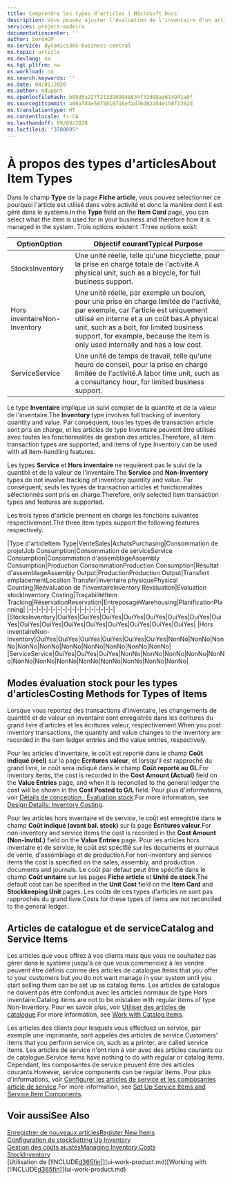 ```yaml
---
title: Comprendre les types d'articles | Microsoft Docs
description: Vous pouvez ajuster l'évaluation de l'inventaire d'un article à l'aide des méthodes FIFO ou d'évaluation coût moyen, par exemple, lorsque les coûts article sont modifiés pour des motifs autres que les transactions.
services: project-madeira
documentationcenter: ''
author: SorenGP
ms.service: dynamics365-business-central
ms.topic: article
ms.devlang: na
ms.tgt_pltfrm: na
ms.workload: na
ms.search.keywords: ''
ms.date: 04/01/2020
ms.author: edupont
ms.openlocfilehash: b08d5a227f2133989948634f32d88aa614941a0f
ms.sourcegitcommit: a80afd4e5075018716efad76d82a54e158f1392d
ms.translationtype: HT
ms.contentlocale: fr-CA
ms.lasthandoff: 09/09/2020
ms.locfileid: "3780095"
---
```

# <a name="about-item-types"></a><span data-ttu-id="431af-103">À propos des types d'articles</span><span class="sxs-lookup"><span data-stu-id="431af-103">About Item Types</span></span>
<span data-ttu-id="431af-104">Dans le champ **Type** de la page **Fiche article**, vous pouvez sélectionner ce pourquoi l'article est utilisé dans votre activité et donc la manière dont il est géré dans le système.</span><span class="sxs-lookup"><span data-stu-id="431af-104">In the **Type** field on the **Item Card** page, you can select what the item is used for in your business and therefore how it is managed in the system.</span></span> <span data-ttu-id="431af-105">Trois options existent :</span><span class="sxs-lookup"><span data-stu-id="431af-105">Three options exist:</span></span>

|<span data-ttu-id="431af-106">Option</span><span class="sxs-lookup"><span data-stu-id="431af-106">Option</span></span>|<span data-ttu-id="431af-107">Objectif courant</span><span class="sxs-lookup"><span data-stu-id="431af-107">Typical Purpose</span></span>|
|------|-----------|
|<span data-ttu-id="431af-108">Stocks</span><span class="sxs-lookup"><span data-stu-id="431af-108">Inventory</span></span>|<span data-ttu-id="431af-109">Une unité réelle, telle qu'une bicyclette, pour la prise en charge totale de l'activité.</span><span class="sxs-lookup"><span data-stu-id="431af-109">A physical unit, such as a bicycle, for full business support.</span></span>|
|<span data-ttu-id="431af-110">Hors inventaire</span><span class="sxs-lookup"><span data-stu-id="431af-110">Non-Inventory</span></span>|<span data-ttu-id="431af-111">Une unité réelle, par exemple un boulon, pour une prise en charge limitée de l'activité, par exemple, car l'article est uniquement utilisé en interne et a un coût bas.</span><span class="sxs-lookup"><span data-stu-id="431af-111">A physical unit, such as a bolt, for limited business support, for example, because the item is only used internally and has a low cost.</span></span>|
|<span data-ttu-id="431af-112">Service</span><span class="sxs-lookup"><span data-stu-id="431af-112">Service</span></span>|<span data-ttu-id="431af-113">Une unité de temps de travail, telle qu'une heure de conseil, pour la prise en charge limitée de l'activité.</span><span class="sxs-lookup"><span data-stu-id="431af-113">A labor time unit, such as a consultancy hour, for limited business support.</span></span>|

<span data-ttu-id="431af-114">Le type **Inventaire** implique un suivi complet de la quantité et de la valeur de l'inventaire.</span><span class="sxs-lookup"><span data-stu-id="431af-114">The **Inventory** type involves full tracking of inventory quantity and value.</span></span> <span data-ttu-id="431af-115">Par conséquent, tous les types de transaction article sont pris en charge, et les articles de type Inventaire peuvent être utilisés avec toutes les fonctionnalités de gestion des articles.</span><span class="sxs-lookup"><span data-stu-id="431af-115">Therefore, all item transaction types are supported, and items of type Inventory can be used with all item-handling features.</span></span>

<span data-ttu-id="431af-116">Les types **Service** et **Hors inventaire** ne requièrent pas le suivi de la quantité et de la valeur de l'inventaire.</span><span class="sxs-lookup"><span data-stu-id="431af-116">The **Service** and **Non-Inventory** types do not involve tracking of inventory quantity and value.</span></span> <span data-ttu-id="431af-117">Par conséquent, seuls les types de transaction articles et fonctionnalités sélectionnés sont pris en charge.</span><span class="sxs-lookup"><span data-stu-id="431af-117">Therefore, only selected item transaction types and features are supported.</span></span>

<span data-ttu-id="431af-118">Les trois types d'article prennent en charge les fonctions suivantes respectivement.</span><span class="sxs-lookup"><span data-stu-id="431af-118">The three item types support the following features respectively.</span></span>

|<span data-ttu-id="431af-119">Type d'article</span><span class="sxs-lookup"><span data-stu-id="431af-119">Item Type</span></span>|<span data-ttu-id="431af-120">Vente</span><span class="sxs-lookup"><span data-stu-id="431af-120">Sales</span></span>|<span data-ttu-id="431af-121">Achats</span><span class="sxs-lookup"><span data-stu-id="431af-121">Purchasing</span></span>|<span data-ttu-id="431af-122">Consommation de projet</span><span class="sxs-lookup"><span data-stu-id="431af-122">Job Consumption</span></span>|<span data-ttu-id="431af-123">Consommation de service</span><span class="sxs-lookup"><span data-stu-id="431af-123">Service Consumption</span></span>|<span data-ttu-id="431af-124">Consommation d'assemblage</span><span class="sxs-lookup"><span data-stu-id="431af-124">Assembly Consumption</span></span>|<span data-ttu-id="431af-125">Production Consommation</span><span class="sxs-lookup"><span data-stu-id="431af-125">Production Consumption</span></span>|<span data-ttu-id="431af-126">Résultat d'assemblage</span><span class="sxs-lookup"><span data-stu-id="431af-126">Assembly Output</span></span>|<span data-ttu-id="431af-127">Production</span><span class="sxs-lookup"><span data-stu-id="431af-127">Production Output</span></span>|<span data-ttu-id="431af-128">Transfert emplacement</span><span class="sxs-lookup"><span data-stu-id="431af-128">Location Transfer</span></span>|<span data-ttu-id="431af-129">Inventaire physique</span><span class="sxs-lookup"><span data-stu-id="431af-129">Physical Counting</span></span>|<span data-ttu-id="431af-130">Réévaluation de l'inventaire</span><span class="sxs-lookup"><span data-stu-id="431af-130">Inventory Revaluation</span></span>|<span data-ttu-id="431af-131">Évaluation stock</span><span class="sxs-lookup"><span data-stu-id="431af-131">Inventory Costing</span></span>|<span data-ttu-id="431af-132">Traçabilité</span><span class="sxs-lookup"><span data-stu-id="431af-132">Item Tracking</span></span>|<span data-ttu-id="431af-133">Réservation</span><span class="sxs-lookup"><span data-stu-id="431af-133">Reservation</span></span>|<span data-ttu-id="431af-134">Entreposage</span><span class="sxs-lookup"><span data-stu-id="431af-134">Warehousing</span></span>|<span data-ttu-id="431af-135">Planification</span><span class="sxs-lookup"><span data-stu-id="431af-135">Planning</span></span>|
|-|-|-|-|-|-|-|-|-|-|-|-|-|-|-|-|-|-|
|<span data-ttu-id="431af-136">Stocks</span><span class="sxs-lookup"><span data-stu-id="431af-136">Inventory</span></span>|<span data-ttu-id="431af-137">Oui</span><span class="sxs-lookup"><span data-stu-id="431af-137">Yes</span></span>|<span data-ttu-id="431af-138">Oui</span><span class="sxs-lookup"><span data-stu-id="431af-138">Yes</span></span>|<span data-ttu-id="431af-139">Oui</span><span class="sxs-lookup"><span data-stu-id="431af-139">Yes</span></span>|<span data-ttu-id="431af-140">Oui</span><span class="sxs-lookup"><span data-stu-id="431af-140">Yes</span></span>|<span data-ttu-id="431af-141">Oui</span><span class="sxs-lookup"><span data-stu-id="431af-141">Yes</span></span>|<span data-ttu-id="431af-142">Oui</span><span class="sxs-lookup"><span data-stu-id="431af-142">Yes</span></span>|<span data-ttu-id="431af-143">Oui</span><span class="sxs-lookup"><span data-stu-id="431af-143">Yes</span></span>|<span data-ttu-id="431af-144">Oui</span><span class="sxs-lookup"><span data-stu-id="431af-144">Yes</span></span>|<span data-ttu-id="431af-145">Oui</span><span class="sxs-lookup"><span data-stu-id="431af-145">Yes</span></span>|<span data-ttu-id="431af-146">Oui</span><span class="sxs-lookup"><span data-stu-id="431af-146">Yes</span></span>|<span data-ttu-id="431af-147">Oui</span><span class="sxs-lookup"><span data-stu-id="431af-147">Yes</span></span>|<span data-ttu-id="431af-148">Oui</span><span class="sxs-lookup"><span data-stu-id="431af-148">Yes</span></span>|<span data-ttu-id="431af-149">Oui</span><span class="sxs-lookup"><span data-stu-id="431af-149">Yes</span></span>|<span data-ttu-id="431af-150">Oui</span><span class="sxs-lookup"><span data-stu-id="431af-150">Yes</span></span>|<span data-ttu-id="431af-151">Oui</span><span class="sxs-lookup"><span data-stu-id="431af-151">Yes</span></span>|<span data-ttu-id="431af-152">Oui</span><span class="sxs-lookup"><span data-stu-id="431af-152">Yes</span></span>|
|<span data-ttu-id="431af-153">Hors inventaire</span><span class="sxs-lookup"><span data-stu-id="431af-153">Non-Inventory</span></span>|<span data-ttu-id="431af-154">Oui</span><span class="sxs-lookup"><span data-stu-id="431af-154">Yes</span></span>|<span data-ttu-id="431af-155">Oui</span><span class="sxs-lookup"><span data-stu-id="431af-155">Yes</span></span>|<span data-ttu-id="431af-156">Oui</span><span class="sxs-lookup"><span data-stu-id="431af-156">Yes</span></span>|<span data-ttu-id="431af-157">Oui</span><span class="sxs-lookup"><span data-stu-id="431af-157">Yes</span></span>|<span data-ttu-id="431af-158">Oui</span><span class="sxs-lookup"><span data-stu-id="431af-158">Yes</span></span>|<span data-ttu-id="431af-159">Oui</span><span class="sxs-lookup"><span data-stu-id="431af-159">Yes</span></span>|<span data-ttu-id="431af-160">Non</span><span class="sxs-lookup"><span data-stu-id="431af-160">No</span></span>|<span data-ttu-id="431af-161">Non</span><span class="sxs-lookup"><span data-stu-id="431af-161">No</span></span>|<span data-ttu-id="431af-162">Non</span><span class="sxs-lookup"><span data-stu-id="431af-162">No</span></span>|<span data-ttu-id="431af-163">Non</span><span class="sxs-lookup"><span data-stu-id="431af-163">No</span></span>|<span data-ttu-id="431af-164">Non</span><span class="sxs-lookup"><span data-stu-id="431af-164">No</span></span>|<span data-ttu-id="431af-165">Non</span><span class="sxs-lookup"><span data-stu-id="431af-165">No</span></span>|<span data-ttu-id="431af-166">Non</span><span class="sxs-lookup"><span data-stu-id="431af-166">No</span></span>|<span data-ttu-id="431af-167">Non</span><span class="sxs-lookup"><span data-stu-id="431af-167">No</span></span>|<span data-ttu-id="431af-168">Non</span><span class="sxs-lookup"><span data-stu-id="431af-168">No</span></span>|<span data-ttu-id="431af-169">Non</span><span class="sxs-lookup"><span data-stu-id="431af-169">No</span></span>|
|<span data-ttu-id="431af-170">Service</span><span class="sxs-lookup"><span data-stu-id="431af-170">Service</span></span>|<span data-ttu-id="431af-171">Oui</span><span class="sxs-lookup"><span data-stu-id="431af-171">Yes</span></span>|<span data-ttu-id="431af-172">Oui</span><span class="sxs-lookup"><span data-stu-id="431af-172">Yes</span></span>|<span data-ttu-id="431af-173">Oui</span><span class="sxs-lookup"><span data-stu-id="431af-173">Yes</span></span>|<span data-ttu-id="431af-174">Non</span><span class="sxs-lookup"><span data-stu-id="431af-174">No</span></span>|<span data-ttu-id="431af-175">Non</span><span class="sxs-lookup"><span data-stu-id="431af-175">No</span></span>|<span data-ttu-id="431af-176">Non</span><span class="sxs-lookup"><span data-stu-id="431af-176">No</span></span>|<span data-ttu-id="431af-177">Non</span><span class="sxs-lookup"><span data-stu-id="431af-177">No</span></span>|<span data-ttu-id="431af-178">Non</span><span class="sxs-lookup"><span data-stu-id="431af-178">No</span></span>|<span data-ttu-id="431af-179">Non</span><span class="sxs-lookup"><span data-stu-id="431af-179">No</span></span>|<span data-ttu-id="431af-180">Non</span><span class="sxs-lookup"><span data-stu-id="431af-180">No</span></span>|<span data-ttu-id="431af-181">Non</span><span class="sxs-lookup"><span data-stu-id="431af-181">No</span></span>|<span data-ttu-id="431af-182">Non</span><span class="sxs-lookup"><span data-stu-id="431af-182">No</span></span>|<span data-ttu-id="431af-183">Non</span><span class="sxs-lookup"><span data-stu-id="431af-183">No</span></span>|<span data-ttu-id="431af-184">Non</span><span class="sxs-lookup"><span data-stu-id="431af-184">No</span></span>|<span data-ttu-id="431af-185">Non</span><span class="sxs-lookup"><span data-stu-id="431af-185">No</span></span>|<span data-ttu-id="431af-186">Non</span><span class="sxs-lookup"><span data-stu-id="431af-186">No</span></span>|

## <a name="costing-methods-for-types-of-items"></a><span data-ttu-id="431af-187">Modes évaluation stock pour les types d'articles</span><span class="sxs-lookup"><span data-stu-id="431af-187">Costing Methods for Types of Items</span></span>
<span data-ttu-id="431af-188">Lorsque vous reportez des transactions d'inventaire, les changements de quantité et de valeur en inventaire sont enregistrés dans les écritures du grand livre d'articles et les écritures valeur, respectivement.</span><span class="sxs-lookup"><span data-stu-id="431af-188">When you post inventory transactions, the quantity and value changes to the inventory are recorded in the item ledger entries and the value entries, respectively.</span></span> 

<span data-ttu-id="431af-189">Pour les articles d'inventaire, le coût est reporté dans le champ **Coût indiqué (réel)** sur la page **Écritures valeur**, et lorsqu'il est rapproché du grand livre, le coût sera indiqué dans le champ **Coût reporté au GL**.</span><span class="sxs-lookup"><span data-stu-id="431af-189">For inventory items, the cost is recorded in the **Cost Amount (Actual)** field on the **Value Entries** page, and when it is reconciled to the general ledger the cost will be shown in the **Cost Posted to G/L** field.</span></span> <span data-ttu-id="431af-190">Pour plus d'informations, voir [Détails de conception : Évaluation stock](design-details-inventory-costing.md).</span><span class="sxs-lookup"><span data-stu-id="431af-190">For more information, see [Design Details: Inventory Costing](design-details-inventory-costing.md).</span></span>

<span data-ttu-id="431af-191">Pour les articles hors inventaire et de service, le coût est enregistré dans le champ **Coût indiqué (avant bal. stock)** sur la page **Écritures valeur**.</span><span class="sxs-lookup"><span data-stu-id="431af-191">For non-inventory and service items the cost is recorded in the **Cost Amount (Non-Invtbl.)** field on the **Value Entries** page.</span></span> <span data-ttu-id="431af-192">Pour les articles hors inventaire et de service, le coût est spécifié sur les documents et journaux de vente, d'assemblage et de production.</span><span class="sxs-lookup"><span data-stu-id="431af-192">For non-inventory and service items the cost is specified on the sales, assembly, and production documents and journals.</span></span> <span data-ttu-id="431af-193">Le coût par défaut peut être spécifié dans le champ **Coût unitaire** sur les pages **Fiche article** et **Unité de stock**.</span><span class="sxs-lookup"><span data-stu-id="431af-193">The default cost can be specified in the **Unit Cost** field on the **Item Card** and **Stockkeeping Unit** pages.</span></span> <span data-ttu-id="431af-194">Les coûts de ces types d'articles ne sont pas rapprochés du grand livre.</span><span class="sxs-lookup"><span data-stu-id="431af-194">Costs for these types of items are not reconciled to the general ledger.</span></span> 

## <a name="catalog-and-service-items"></a><span data-ttu-id="431af-195">Articles de catalogue et de service</span><span class="sxs-lookup"><span data-stu-id="431af-195">Catalog and Service Items</span></span>
<span data-ttu-id="431af-196">Les articles que vous offrez à vos clients mais que vous ne souhaitez pas gérer dans le système jusqu'à ce que vous commenciez à les vendre peuvent être définis comme des articles de catalogue.</span><span class="sxs-lookup"><span data-stu-id="431af-196">Items that you offer to your customers but you do not want manage in your system until you start selling them can be set up as catalog items.</span></span> <span data-ttu-id="431af-197">Les articles de catalogue ne doivent pas être confondus avec les articles normaux de type Hors inventaire.</span><span class="sxs-lookup"><span data-stu-id="431af-197">Catalog items are not to be mistaken with regular items of type Non-Inventory.</span></span> <span data-ttu-id="431af-198">Pour en savoir plus, voir [Utiliser des articles de catalogue](inventory-how-work-nonstock-items.md).</span><span class="sxs-lookup"><span data-stu-id="431af-198">For more information, see [Work with Catalog Items](inventory-how-work-nonstock-items.md).</span></span>

<span data-ttu-id="431af-199">Les articles des clients pour lesquels vous effectuez un service, par exemple une imprimante, sont appelés des articles de service.</span><span class="sxs-lookup"><span data-stu-id="431af-199">Customers' items that you perform service on, such as a printer, are called service items.</span></span> <span data-ttu-id="431af-200">Les articles de service n'ont rien à voir avec des articles courants ou de catalogue.</span><span class="sxs-lookup"><span data-stu-id="431af-200">Service items have nothing to do with regular or catalog items.</span></span> <span data-ttu-id="431af-201">Cependant, les composantes de service peuvent être des articles courants.</span><span class="sxs-lookup"><span data-stu-id="431af-201">However, service components can be regular items.</span></span> <span data-ttu-id="431af-202">Pour plus d'informations, voir [Configurer les articles de service et les composantes article de service](service-how-setup-service-items.md).</span><span class="sxs-lookup"><span data-stu-id="431af-202">For more information, see [Set Up Service Items and Service Item Components](service-how-setup-service-items.md).</span></span>

## <a name="see-also"></a><span data-ttu-id="431af-203">Voir aussi</span><span class="sxs-lookup"><span data-stu-id="431af-203">See Also</span></span>
[<span data-ttu-id="431af-204">Enregistrer de nouveaux articles</span><span class="sxs-lookup"><span data-stu-id="431af-204">Register New Items</span></span>](inventory-how-register-new-items.md)  
[<span data-ttu-id="431af-205">Configuration de stock</span><span class="sxs-lookup"><span data-stu-id="431af-205">Setting Up Inventory</span></span>](inventory-setup-inventory.md)  
[<span data-ttu-id="431af-206">Gestion des coûts ajustés</span><span class="sxs-lookup"><span data-stu-id="431af-206">Managing Inventory Costs</span></span>](finance-manage-inventory-costs.md)  
[<span data-ttu-id="431af-207">Stock</span><span class="sxs-lookup"><span data-stu-id="431af-207">Inventory</span></span>](inventory-manage-inventory.md)  
<span data-ttu-id="431af-208">[Utilisation de [!INCLUDE[d365fin](includes/d365fin_md.md)]](ui-work-product.md)</span><span class="sxs-lookup"><span data-stu-id="431af-208">[Working with [!INCLUDE[d365fin](includes/d365fin_md.md)]](ui-work-product.md)</span></span>
